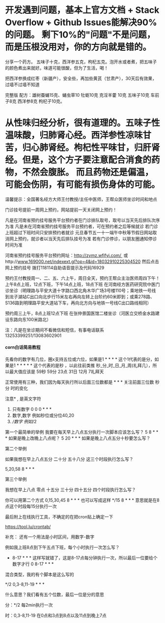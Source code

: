

开发遇到问题，基本上官方文档 + Stack Overflow + Github Issues能解决90%的问题。
剩下10%的"问题"不是问题，而是压根没用对，你的方向就是错的。
===============================================================

分享一个药方。
五味子十克，西洋参五克，枸杞五克。泡开水或者煮，把五味子的颜色煮出来就好。味道可能很酸，但为了生活，喝！

把西洋参换成红枣（新疆产），安全些，再加些黄芪（甘肃产），30天后有效果，过墙不过墙不知道

完整版
配方：雄树蚕蛹15克、蛹虫草10 牡蛎10克 克淫羊藿 10克 五味子10克 车前子8克 西洋参8克 枸杞子10克。


从性味归经分析，很有道理的。五味子性温味酸，归肺肾心经。西洋参性凉味甘苦，归心肺肾经。枸杞性平味甘，归肝肾经。但是，这个方子要注意配合消食的药物，不然会腹胀。
而且药物还是偏温，可能会伤阴，有可能有损伤身体的可能。
=============================================================

温馨提示：全国著名经方大师王付教授/主任中医师，王帮众医师坐诊时间和地点

门诊挂号提前一周网上预约，网站提前一天关闭网上预约！

凡是在河南省预约挂号服务平台预约者在门诊排队取号，取号以当天先后排队次序为准
凡是未在河南省预约挂号服务平台预约者，可在预约者之后等候就诊
若门诊上班超过下班时间只安排预约者就诊
元旦春节五一十一端午中秋等节假日网站取消网上预约，就诊者以当天先后排队挂号为准
若有门诊停诊，以朋友圈通知停诊时间为准

河南省预约挂号服务平台预约网址：http://zymz.wfjfyj.com/  或http://www.169000.net/indexext.gl?op=4&id=18032910225304520
然后点击网上预约挂号
拨打118114自助语音提示及代码16929

预约王付教授周一、二、五、六上午，周日全天，预约王帮众主治医师周四下午！上午8点上班，12点下班，下午14点上班，18点下班
在河南经方医药研究院中医门诊坐诊（明理路与平安大道十字路口西北角木华广场3号楼110号；乘地铁一号线到龙子湖站C出口向北步行15米左右再向左转上台阶约60米即到；或乘278路、S136路到明理路平安大道站下车，再向北方向与地铁一号线C出口路线相同）

预约周三上午，8点上班12点下班
在张仲景国医馆二楼坐诊（河医立交桥金水路建设东路向东100米路北）

注：凡是在坐诊期间不看微信和短信，有事电话联系13253399251/13083602901




####  corn白话简易教程 

先看你的数字有几位，圈x支持五位或六位，如果是1 * * * * 这个1代表的是分，如果是1 * * * * * 这个代表的是秒 ，以此往前类推 秒_分_时_日_月_周(礼拜几），所以最大值应该是 59秒 59分 23点 31日 12月 7礼拜天

正常使用有三种，我们因为每天执行所以后面三位数都是 * * * 关注前面三位数 秒 分 时的变化

注意*  ,  是英文字符

 1.  只有数字 0 0 0 * * *
 2.  数字,数字 例如秒位或分位40,20
 3.  */数字  例如*/2

第一个最简单的举例 
我要在每天早上八点五分执行一次脚本应该怎么写？
5 8 * * *
如果是晚上改晚上八点呢？
5 20 * * *
如果是晚上八点五分十秒要怎么写？

第二个举例

如果我想在早上八点五分 二十分 五十八分 这三个时段执行怎么写？

5,20,58 8 * * *

第三个举例 

我想在早上八点  零点 十五分 三十分 四十五分 四个时段执行怎么写？

你可以用第二个方式
0,15,30,45 8 * * *
也可以写成这样
*/15 8 * * *
意思就是在8点这个时段每15分执行一次

最后附上在线执行工具，不确定的在把cron贴上确定一下

https://tool.lu/crontab/

补充：
还有一个用法是小时区间，用数字-数字

例如我上班8点到下午五点下班，每个小时执行一次怎么写？
* 8-17 * * *
这样写就错了，这是8-17点每分钟执行一次，所以最后一位要给个数字才行
0 8-17 * * *


混合类型，我的有个脚本是这么写的

*/2 0,3-8,11-19 * * *

什么意思？我们看有五个位数，最后一位是分的意思

分：*/2   每2min执行一次

时：0,3-8,11-19  在0点和3点到8点以及11点到晚上7点
